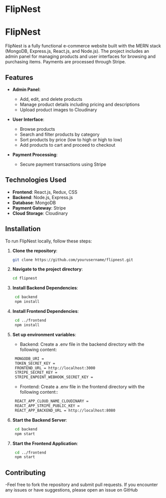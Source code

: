 # FlipNest

# FlipNest

FlipNest is a fully functional e-commerce website built with the MERN stack (MongoDB, Express.js, React.js, and Node.js). The project includes an admin panel for managing products and user interfaces for browsing and purchasing items. Payments are processed through Stripe.

## Features

- **Admin Panel**: 
  - Add, edit, and delete products
  - Manage product details including pricing and descriptions
  - Upload product images to Cloudinary

- **User Interface**:
  - Browse products
  - Search and filter products by category
  - Sort products by price (low to high or high to low)
  - Add products to cart and proceed to checkout

- **Payment Processing**:
  - Secure payment transactions using Stripe

## Technologies Used

- **Frontend**: React.js, Redux, CSS
- **Backend**: Node.js, Express.js
- **Database**: MongoDB
- **Payment Gateway**: Stripe
- **Cloud Storage**: Cloudinary

## Installation

To run FlipNest locally, follow these steps:

1. **Clone the repository**:

   ```bash
   git clone https://github.com/yourusername/flipnest.git
   ```

2. **Navigate to the project directory**:

   ```bash
   cd flipnest
   ```
   
3. **Install Backend Dependencies**:

   ```bash
    cd backend
    npm install
   ```
   
4. **Install Frontend Dependencies**:

   ```bash
    cd ../frontend
    npm install
   ```
   
5. **Set up environment variables**: 

    - Backend: Create a .env file in the backend directory with the following content:
   ```bash
    MONGODB_URI = 
    TOKEN_SECRET_KEY = 
    FRONTEND_URL = http://localhost:3000
    STRIPE_SECRET_KEY = 
    STRIPE_ENPOINT_WEBHOOK_SECRET_KEY = 
   ```
   
    - Frontend: Create a .env file in the frontend directory with the following content::
   ```bash
    REACT_APP_CLOUD_NAME_CLOUDINARY = 
    REACT_APP_STRIPE_PUBLIC_KEY = 
    REACT_APP_BACKEND_URL = http://localhost:8080
   ```
   
6. **Start the Backend Server**:

   ```bash
    cd backend
    npm start    
   ```
   
7. **Start the Frontend Application**:

   ```bash
    cd ../frontend
    npm start
   ```

## Contributing
  -Feel free to fork the repository and submit pull requests. If you encounter any issues or have suggestions, please open an issue on GitHub
